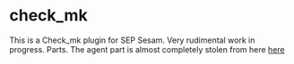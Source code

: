 # check_mk

This is a Check_mk plugin for SEP Sesam. Very rudimental work in progress.
Parts. The agent part is almost completely stolen from here [here](https://wiki.mhcsoftware.de/sep_sesam_check)

